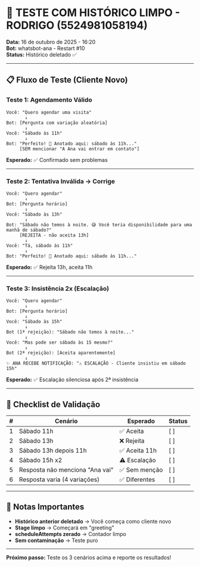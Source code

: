 # 🧪 TESTE COM HISTÓRICO LIMPO - RODRIGO (5524981058194)

**Data:** 16 de outubro de 2025 - 16:20  
**Bot:** whatsbot-ana - Restart #10  
**Status:** Histórico deletado ✅

---

## 📋 Fluxo de Teste (Cliente Novo)

### Teste 1: Agendamento Válido

```
Você: "Quero agendar uma visita"
       ↓
Bot: [Pergunta com variação aleatória]
       ↓
Você: "Sábado às 11h"
       ↓
Bot: "Perfeito! 🎉 Anotado aqui: sábado às 11h..."
     [SEM mencionar "A Ana vai entrar em contato"]
```

**Esperado:** ✅ Confirmado sem problemas

---

### Teste 2: Tentativa Inválida → Corrige

```
Você: "Quero agendar"
       ↓
Bot: [Pergunta horário]
       ↓
Você: "Sábado às 13h"
       ↓
Bot: "Sábado não temos à noite. 😅 Você teria disponibilidade para uma manhã de sábado?"
     [REJEITA - não aceita 13h]
       ↓
Você: "Tá, sábado às 11h"
       ↓
Bot: "Perfeito! 🎉 Anotado aqui: sábado às 11h..."
```

**Esperado:** ✅ Rejeita 13h, aceita 11h

---

### Teste 3: Insistência 2x (Escalação)

```
Você: "Quero agendar"
       ↓
Bot: [Pergunta horário]
       ↓
Você: "Sábado às 15h"
       ↓
Bot (1ª rejeição): "Sábado não temos à noite..."
       ↓
Você: "Mas pode ser sábado às 15 mesmo?"
       ↓
Bot (2ª rejeição): [Aceita aparentemente]
       ↓
✨ ANA RECEBE NOTIFICAÇÃO: "⚠️ ESCALAÇÃO - Cliente insistiu em sábado 15h"
```

**Esperado:** ✅ Escalação silenciosa após 2ª insistência

---

## 🎯 Checklist de Validação

| #   | Cenário                         | Esperado      | Status |
| --- | ------------------------------- | ------------- | ------ |
| 1   | Sábado 11h                      | ✅ Aceita     | [ ]    |
| 2   | Sábado 13h                      | ❌ Rejeita    | [ ]    |
| 3   | Sábado 13h depois 11h           | ✅ Aceita 11h | [ ]    |
| 4   | Sábado 15h x2                   | ⚠️ Escalação  | [ ]    |
| 5   | Resposta não menciona "Ana vai" | ✅ Sem menção | [ ]    |
| 6   | Resposta varia (4 variações)    | ✅ Diferentes | [ ]    |

---

## 📝 Notas Importantes

- **Histórico anterior deletado** → Você começa como cliente novo
- **Stage limpo** → Começará em "greeting"
- **scheduleAttempts zerado** → Contador limpo
- **Sem contaminação** → Teste puro

---

**Próximo passo:** Teste os 3 cenários acima e reporte os resultados!
